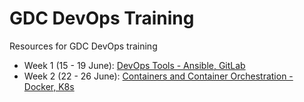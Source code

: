 # GDC DevOps Training
Resources for GDC DevOps training

- Week 1 (15 - 19 June): [DevOps Tools - Ansible, GitLab](ansible/README.md)
- Week 2 (22 - 26 June): [Containers and Container Orchestration - Docker, K8s](kubernetes/README.md)
